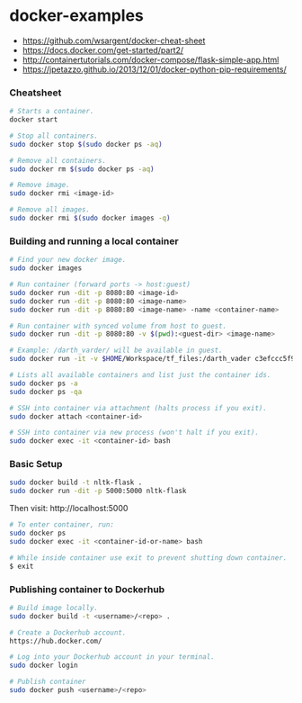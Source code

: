 # docker-examples
- https://github.com/wsargent/docker-cheat-sheet
- https://docs.docker.com/get-started/part2/
- http://containertutorials.com/docker-compose/flask-simple-app.html
- https://jpetazzo.github.io/2013/12/01/docker-python-pip-requirements/

### Cheatsheet

```bash
# Starts a container.
docker start

# Stop all containers.
sudo docker stop $(sudo docker ps -aq)

# Remove all containers.
sudo docker rm $(sudo docker ps -aq)

# Remove image.
sudo docker rmi <image-id>

# Remove all images.
sudo docker rmi $(sudo docker images -q)
```

### Building and running a local container

```bash
# Find your new docker image.
sudo docker images

# Run container (forward ports -> host:guest)
sudo docker run -dit -p 8080:80 <image-id>
sudo docker run -dit -p 8080:80 <image-name>
sudo docker run -dit -p 8080:80 <image-name> -name <container-name>

# Run container with synced volume from host to guest.
sudo docker run -dit -p 8080:80 -v $(pwd):<guest-dir> <image-name>

# Example: /darth_varder/ will be available in guest.
sudo docker run -it -v $HOME/Workspace/tf_files:/darth_vader c3efccc5f94f

# Lists all available containers and list just the container ids.
sudo docker ps -a
sudo docker ps -qa

# SSH into container via attachment (halts process if you exit).
sudo docker attach <container-id>

# SSH into container via new process (won't halt if you exit).
sudo docker exec -it <container-id> bash
```

### Basic Setup
```bash
sudo docker build -t nltk-flask .
sudo docker run -dit -p 5000:5000 nltk-flask
```

Then visit: http://localhost:5000

```bash
# To enter container, run:
sudo docker ps
sudo docker exec -it <container-id-or-name> bash

# While inside container use exit to prevent shutting down container.
$ exit
```

### Publishing container to Dockerhub

```bash
# Build image locally.
sudo docker build -t <username>/<repo> .

# Create a Dockerhub account.
https://hub.docker.com/

# Log into your Dockerhub account in your terminal.
sudo docker login

# Publish container
sudo docker push <username>/<repo>
```

